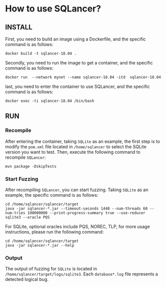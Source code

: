 # How to use SQLancer?

## INSTALL
First, you need to build an image using a Dockerfile, and the specific command is as follows:
```shell
docker build -t sqlancer-18.04 . 
```
Secondly, you need to run the image to get a container, and the specific command is as follows:
```shell
docker run  --network mynet --name sqlancer-18.04 -itd  sqlancer-18.04
```
last, you need to enter the container to use SQLancer, and the specific command is as follows:
```shell
docker exec -ti sqlancer-18.04 /bin/bash
```
## RUN

### Recompile
After entering the container, taking `SQLite` as an example, the first step is to modify the `pom.xml` file located in `/home/sqlancer` to select the SQLite version you want to test. Then, execute the following command to recompile `SQLancer`:
```shell
mvn package -DskipTests
```

### Start Fuzzing
After recompiling `SQLancer`, you can start fuzzing. Taking `SQLite` as an example, the specific command is as follows:
```shell
cd /home/sqlancer/sqlancer/target
java -jar sqlancer-*.jar --timeout-seconds 1440 --num-threads 60 --num-tries 100000000 --print-progress-summary true --use-reducer sqlite3 --oracle PQS 
```
For SQLite, optional oracles include PQS, NOREC, TLP, for more usage instructions, please run the following command:
```shell
cd /home/sqlancer/sqlancer/target
java -jar sqlancer-*.jar --help
```

### Output
The output of fuzzing for `SQLite` is located in `/home/sqlancer/target/logs/sqlite3`. Each `database*.log` file represents a detected logical bug.